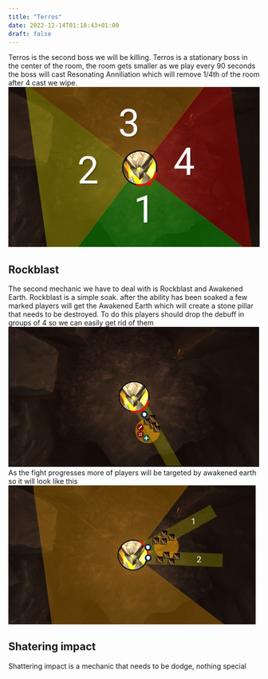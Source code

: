 ```yaml
---
title: "Terros"
date: 2022-12-14T01:18:43+01:00
draft: false
---
```


Terros is the second boss we will be killing. Terros is a stationary boss in the center of the room, the room gets smaller as we play every 90 seconds the boss will cast Resonating Anniliation which will remove 1/4th of the room after 4 cast we wipe.
![Zones](/20221213222542.png)

## Rockblast
The second mechanic we have to deal with is Rockblast and Awakened Earth. Rockblast is a simple soak. after the ability has been soaked a few marked players will get the Awakened Earth which will create a stone pillar that needs to be destroyed. To do this players should drop the debuff in groups of 4 so we can easily get rid of them
![Zones](/20221213222937.png)
As the fight progresses more of players will be targeted by awakened earth so it will look like this
![Zones](/20221213223032.png)

## Shatering impact
Shattering impact is a mechanic that needs to be dodge, nothing special